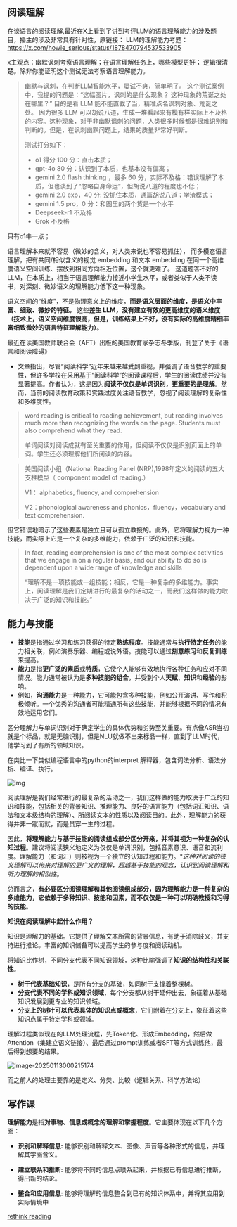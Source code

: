 ## 阅读理解

在谈语言的阅读理解,最近在X上看到了讲到考评LLM的语言理解能力的涉及题目，播主的涉及非常具有针对性，原链接： LLM的理解能力考题： https://x.com/howie_serious/status/1878470794537533905

x主观点：幽默讽刺考察语言理解；在语言理解任务上，哪些模型更好； 逻辑很清楚。除非你能证明这个测试无法考察语言理解能力。

> 幽默与讽刺，在判断LLM智能水平，屡试不爽，简单明了。 这个测试案例中，我提的问题是：“这幅图片，讽刺的是什么现象？ 这种现象的荒诞之处在哪里？”  目的是看 LLM 能不能直截了当，精准点名讽刺对象、荒诞之处。 因为很多 LLM 可以胡说八道，生成一堆看起来有模有样实际上不及格的内容。这种现象，对于非幽默讽刺的问题，人类很多时候都是很难识别和判断的。但是，在讽刺幽默问题上，结果的质量非常好判断。 
>
> 测试打分如下： 
>
> - o1 得分 100 分：直击本质；
> - gpt-4o  80 分：认识到了本质，也基本没有偏离； 
> -  gemini 2.0 flash thinking ，最多 60 分，实际不及格：错误理解了本质，但也谈到了“忽略自身命运”，但胡说八道的程度也不低； 
> -  gemini 2.0 exp，40 分: 没抓住本质，通篇胡说八道；学渣模式； 
> -  gemini 1.5 pro，0 分：和图里的两个货是一个水平
> - Deepseek-r1 不及格
> - Grok 不及格

只有o1牛一点；

语言理解本来就不容易（微妙的含义，对人类来说也不容易抓住）， 而多模态语言理解，把有共同/相似含义的视觉 embedding 和文本 embedding 在同一个高维度语义空间训练、摆放到相同方向相近位置，这个就更难了。 这道题答不好的LLM，在本质上，相当于语言理解能力接近小学生水平，或者类似于人类不读书，对深刻、微妙语义的理解能力低下这一种现象。

语义空间的“维度”，不是物理意义上的维度，**而是语义层面的维度，是语义中丰富、细致、微妙的特征。** 这些**差生 LLM，没有建立有效的更高维度的语义维度（技术上，语义空间维度很高，但是，训练结果上不好，没有实际的高维度精细丰富细致微妙的语言特征理解能力）**。



最近在读美国教师联合会（AFT）出版的美国教育家杂志冬季版，刊登了关于《语言和阅读障碍》

* 文章指出，尽管“阅读科学”近年来越来越受到重视，并强调了语音教学的重要性，但许多学校在采用基于“阅读科学”的阅读课程后，学生的阅读成绩并没有显著提高。作者认为，这是因为**阅读不仅仅是单词识别，更重要的是理解**。然而，当前的阅读教育政策和实践过度关注语音教学，忽视了阅读理解的复杂性和多维度性。

> word reading is critical to reading achievement, but reading involves much more than recognizing the words on the page. Students must also comprehend what they read.  
>
> 单词阅读对阅读成就有至关重要的作用，但阅读不仅仅是识别页面上的单词。学生还必须理解他们所阅读的内容。



>  美国阅读小组（National Reading Panel (NRP),1998年定义的阅读的五大支柱模型（ component model of reading.）
>
> V1： alphabetics, fluency, and comprehension
>
> V2：phonological awareness and phonics，fluency，vocabulary and text comprehension.

但它错误地暗示了这些要素是独立且可以孤立教授的。此外，它将理解力视为一种技能，而实际上它是一个复杂的多维能力，依赖于广泛的知识和技能。

>  In fact, reading comprehension is one of the most complex activities that we engage in on a regular basis, and our ability to do so is dependent upon a wide range of knowledge and skills
>
> “理解不是一项技能或一组技能；相反，它是一种复杂的多维能力。事实上，阅读理解是我们定期进行的最复杂的活动之一，而我们这样做的能力取决于广泛的知识和技能。”

## 能力与技能

* **技能**是指通过学习和练习获得的特定**熟练程度**。技能通常与**执行特定任务**的能力相关联，例如演奏乐器、编程或说外语。技能可以通过**刻意练习**和**反复训练**来提高。
* **能力**是指**更广泛的素质**或**特质**，它使个人能够有效地执行各种任务和应对不同情况。能力通常被认为是**多种技能的组合**，并受到个人**天赋**、**知识**和**经验**的影响。
* 例如，**沟通能力**是一种能力，它可能包含多种技能，例如公开演讲、写作和积极倾听。一个优秀的沟通者可能精通所有这些技能，并能够根据不同的情况有效地运用它们。

区分理解力与单词识别对于确定学生的具体优势和劣势至关重要。有点像ASR当初就是个标品，就是无脑识别，但是NLU就做不出来标品一样，直到了LLM时代，他学习到了有所的领域知识。

在类比一下类似编程语言中的python的interpret 解释器，包含词法分析、语法分析、编译、执行。

![img](https://i-blog.csdnimg.cn/blog_migrate/6ede9ab7fa213fe3d45bf30699dedb5b.png)

阅读理解是我们经常进行的最复杂的活动之一，我们这样做的能力取决于广泛的知识和技能，包括相关的背景知识、推理能力、良好的语言能力（包括词汇知识、语法和文本级结构的理解）、所阅读文本的性质以及阅读目的。此外，理解能力的获得并非一蹴而就，而是贯穿一生的过程。

因此，**将理解能力与基于技能的阅读组成部分区分开来，并将其视为一种复杂的认知过程**。建议将阅读狭义地定义为仅仅是单词识别，包括音素意识、语音和流利度。理解能力（和词汇）则被视为一个独立的认知过程和能力。**这种对阅读的狭义理解可以带来对理解的更广义的理解，超越基于技能的观念，认识到阅读理解和听力理解的相似性*。

总而言之，**有必要区分阅读理解和其他阅读组成部分，因为理解能力是一种复杂的多维能力，它依赖于多种知识、技能和因素，而不仅仅是一种可以明确教授和习得的技能**。

**知识在阅读理解中起什么作用？**

知识是理解力的基础。它提供了理解文本所需的背景信息，有助于消除歧义，并支持进行推论。丰富的知识储备可以提高学生的参与度和阅读动机。

将知识比作树，不同分支代表不同知识领域，这种比喻强调了**知识的结构性和关联性**。

- **树干代表基础知识**，是所有分支的基础，如同树干支撑着整棵树。
- **分支代表不同的学科或知识领域**，每个分支都从树干延伸出去，象征着从基础知识发展到更专业的知识领域。
- **分支上的树叶可以代表具体的知识点或概念**，它们附着在分支上，象征着这些知识点属于特定学科或领域。

理解过程类似现在的LLM处理流程，先Token化、形成Embedding，然后做Attention（集建立语义链接）、最后通过prompt训练或者SFT等方式训练他，最后得到想要的结果。

![image-20250113000215174](./assets/image-20250113000215174.png)

而之前人的处理主要靠的是定义、分类、比较（逻辑关系、科学方法论）



## 写作课

**理解能力**是指**对事物、信息或概念的理解和掌握程度**。它主要体现在以下几个方面：

* **识别和解释信息:** 能够识别和解释文本、图像、声音等各种形式的信息，并理解其字面含义。
* **建立联系和推断:** 能够将不同的信息点联系起来，并根据已有信息进行推断，得出新的结论。

* **整合和应用信息:** 能够将理解的信息整合到已有的知识体系中，并将其应用到实际情境中



[rethink reading](https://www.aft.org/ae/winter2024-2025/catts_kamhi)